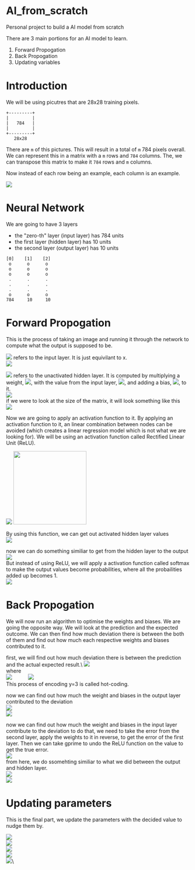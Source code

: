 # AI_from_scratch
Personal project to build a AI model from scratch

There are 3 main portions for an AI model to learn. 
1. Forward Propogation
2. Back Propogation
3. Updating variables

# Introduction
We will be using picutres that are 28x28 training pixels. 
```
+---------+
|         |
|   784   |
|         |
+---------+
   28x28
```

There are `m` of this pictures.  This will result in a total of `m` 784 pixels overall. We can represent this in a matrix with a `m` rows and `784`  columns. The, we can transpose this matrix to make it `784` rows and `m` columns.

Now instead of each row being an example, each column is an example. 

<img src="https://latex.codecogs.com/gif.latex?x = \begin{bmatrix}---x^1---\\---x^2---\\.\\.\\.\\---x^m---\\\end{bmatrix}^T=\begin{bmatrix}|&& | && && |\\ | && | && && |\\ x^1 && x^2 && ... && x^m\\|&& | && && |\\ | && | && && |\end{bmatrix}" /> 

# Neural Network
We are going to have 3 layers
- the "zero-th" layer (input layer) has 784 units
- the first layer (hidden layer) has 10 units
- the second layer (output layer) has 10 units

```
[0]    [1]    [2]
 o      o      o
 o      o      o
 o      o      o
 .      .      .
 .      .      .
 .      .      .
 o      o      o
784     10     10
```

# Forward Propogation 
This is the process of taking an image and running it through the network to compute what the output is supposed to be. 

<img src="https://latex.codecogs.com/gif.latex?A^{[0]}" /> refers to the input layer. It is just equivilant to x. \
<img src="https://latex.codecogs.com/gif.latex?A^{[0]}=x (784 \times m)" />

<img src="https://latex.codecogs.com/gif.latex?Z^{[1]}"/> refers to the unactivated hidden layer. It is computed by multiplying a weight, <img src="https://latex.codecogs.com/gif.latex?W^{[1]}"/>, with the value from the input layer, <img src="https://latex.codecogs.com/gif.latex?A^{[0]}"/>, and adding a bias, <img src="https://latex.codecogs.com/gif.latex?b^{[1]}"/>, to it.\
<img src="https://latex.codecogs.com/gif.latex?Z^{[1]} = W^{[1]}A^{[0]} + b^{[1]}" />\
if we were to look at the size of the matrix, it will look something like this\
<img src="https://latex.codecogs.com/gif.latex?[10 \times m] = [10 \times 784] \times [784 \times m] + [10 \times 1]"/>

Now we are going to apply an activation function to it. By applying an activation function to it, an linear combination between nodes can be avoided (which creates a linear regression model which is not what we are looking for). We will be using an activation function called Rectified Linear Unit (ReLU). 

<img src="https://latex.codecogs.com/gif.latex?R(x) = \left\{\begin{matrix}x & \text{if }x > 0\\0 & \text{otherwise}\\\end{matrix}\right.">

<img style="height:200px;" src="https://www.nomidl.com/wp-content/uploads/2022/04/image-10.png">


By using this function, we can get out activated hidden layer values\
<img src="https://latex.codecogs.com/gif.latex?A^{[1]}=g(Z^{[1]})=ReLU(Z^{[1]})">

now we can do something similiar to get from the hidden layer to the output\
<img src="https://latex.codecogs.com/gif.latex?Z^{[2]} = W^{[2]}A^{[1]} + b{[2]}" />\
But instead of using ReLU, we will apply a activation function called softmax to make the output values become probabilities, where all the probailities added up becomes 1. \
<img src="https://latex.codecogs.com/gif.latex?\begin{bmatrix}-0.1\\3.8\\1.1\\-0.3\end{bmatrix} \rightarrow \frac{e^{z_i}}{\sum_{j=1}^{K}e^zj} \rightarrow \begin{bmatrix}0.02\\0.91\\0.06\\0.01\end{bmatrix}">

# Back Propogation
We will now run an algorithm to optimise the weights and biases. We are going the opposite way. We will look at the prediction and the expected outcome. We can then find how much deviation there is between the both of them and find out how much each respective weights and biases contributed to it. 

first, we will find out how much deviation there is between the prediction and the actual expected result.\ 
<img src="https://latex.codecogs.com/gif.latex?dZ^{[2]}=A^{[2]}-Y">\
where\
<img src="https://latex.codecogs.com/gif.latex?A^{[2]}=\begin{bmatrix}0.5\\3.5\\4.7\\2.3\\.\\.\\.\end{bmatrix}"> <img style="padding-left:40px" src="https://latex.codecogs.com/gif.latex?Y=\begin{bmatrix}0\\0\\1\\0\\.\\.\\.\end{bmatrix}(\text{three is the correct answer})"> \
This process of encoding y=3 is called hot-coding. 

now we can find out how much the weight and biases in the output layer contributed to the deviation\
<img src="https://latex.codecogs.com/gif.latex?dW^{[2]}=\frac{1}{m}dZ^{[2]}A^{[1]T}">\
<img src="https://latex.codecogs.com/gif.latex?db^{[2]}=\frac{1}{m} \sum dZ^{[2]}">

now we can find out how much the weight and biases in the input layer contribute to the deviation to do that, we need to take the error from the second layer, apply the weights to it in reverse, to get the error of the first layer. Then we can take gprime to undo the ReLU function on the value to get the true error. \
<img src="https://latex.codecogs.com/gif.latex?dZ^{[1]} = dZ^{[2]} \times g^1(1)">\
from here, we do ssomehting similiar to what we did between the output and hidden layer.\
<img src="https://latex.codecogs.com/gif.latex?dW^{[1]}=\frac{1}{m}dZ^{[1]}x^{[1]T}">\
<img src="https://latex.codecogs.com/gif.latex?db^{[1]}=\frac{1}{m} \sum dZ^{[1]}">

# Updating parameters
This is the final part, we update the parameters with the decided value to nudge them by. 

<img src="https://latex.codecogs.com/gif.latex?\alpha = \text{learning rate}">\
<img src="https://latex.codecogs.com/gif.latex?W^{[1]}=W^{[1]} - \alpha dW^{[1]}">\
<img src="https://latex.codecogs.com/gif.latex?b^{[1]}=b^{[1]} - \alpha db^{[1]}">\
<img src="https://latex.codecogs.com/gif.latex?W^{[2]}=W^{[2]} - \alpha dW^{[2]}">\
<img src="https://latex.codecogs.com/gif.latex?b^{[2]}=b^{[2]} - \alpha db^{[2]}">\